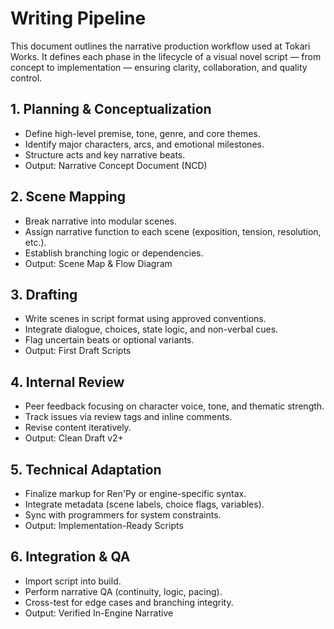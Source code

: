 # Writing Pipeline

This document outlines the narrative production workflow used at Tokari Works. It defines each phase in the lifecycle of a visual novel script — from concept to implementation — ensuring clarity, collaboration, and quality control.

## 1. Planning & Conceptualization

- Define high-level premise, tone, genre, and core themes.
- Identify major characters, arcs, and emotional milestones.
- Structure acts and key narrative beats.
- Output: Narrative Concept Document (NCD)

## 2. Scene Mapping

- Break narrative into modular scenes.
- Assign narrative function to each scene (exposition, tension, resolution, etc.).
- Establish branching logic or dependencies.
- Output: Scene Map & Flow Diagram

## 3. Drafting

- Write scenes in script format using approved conventions.
- Integrate dialogue, choices, state logic, and non-verbal cues.
- Flag uncertain beats or optional variants.
- Output: First Draft Scripts

## 4. Internal Review

- Peer feedback focusing on character voice, tone, and thematic strength.
- Track issues via review tags and inline comments.
- Revise content iteratively.
- Output: Clean Draft v2+

## 5. Technical Adaptation

- Finalize markup for Ren'Py or engine-specific syntax.
- Integrate metadata (scene labels, choice flags, variables).
- Sync with programmers for system constraints.
- Output: Implementation-Ready Scripts

## 6. Integration & QA

- Import script into build.
- Perform narrative QA (continuity, logic, pacing).
- Cross-test for edge cases and branching integrity.
- Output: Verified In-Engine Narrative
